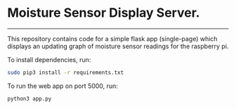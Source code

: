 # Moisture Sensor Display Server.
---

This repository contains code for a simple flask app (single-page) which displays an updating graph of moisture sensor readings
for the raspberry pi.

To install dependencies, run:
```bash
sudo pip3 install -r requirements.txt
```

To run the web app on port 5000, run:
```bash
python3 app.py
```

